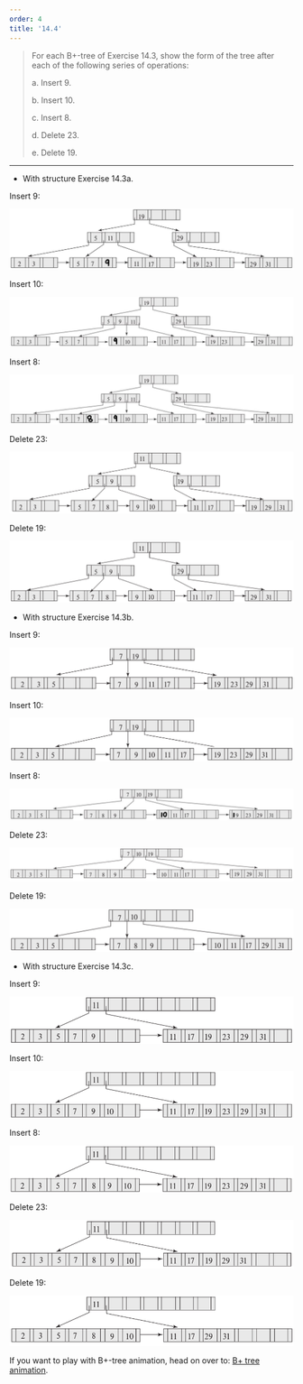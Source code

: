```yaml
---
order: 4
title: '14.4'
---
```

> For each B+-tree of Exercise 14.3, show the form of the tree after each of 
> the following series of operations: 
> 
> a. Insert 9. 
> 
> b. Insert 10. 
> 
> c. Insert 8. 
> 
> d. Delete 23. 
> 
> e. Delete 19. 

--------------------------------

* With structure Exercise 14.3a. 

Insert 9: 

<img src="14.4a_insert9.jpg">

Insert 10: 

<img src="14.4a_insert10.jpg">

Insert 8: 

<img src="14.4a_insert8.jpg">

Delete 23: 

<img src="14.4a_delete23.png">

Delete 19: 

<img src="14.4a_delete19.png">

* With structure Exercise 14.3b.

Insert 9: 

<img src="14.4b_insert9.png">

Insert 10: 

<img src="14.4b_insert10.png">

Insert 8: 

<img src="14.4b_insert8.jpg">

Delete 23: 

<img src="14.4b_delete23.png">

Delete 19: 

<img src="14.4b_delete19.png">

* With structure Exercise 14.3c.

Insert 9: 

<img src="14.4c_insert9.png">

Insert 10: 

<img src="14.4c_insert10.png">

Insert 8: 

<img src="14.4c_insert8.png">

Delete 23: 

<img src="14.4c_delete23.png">

Delete 19: 

<img src="14.4c_delete19.png">

If you want to play with B+-tree animation, head on over to: [B+ tree animation](https://dichchankinh.com/~galles/visualization/BPlusTree.html).